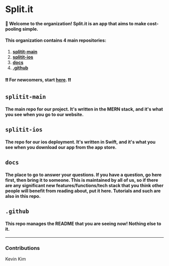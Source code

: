 # Split.it

#### 👋 Welcome to the organization! Split.it is an app that aims to make cost-pooling simple.

#### This organization contains 4 main repositories:

1. **[splitit-main](https://github.com/trysplit-it/splitit-main)**
2. **[splitit-ios](https://github.com/trysplit-it/splitit-ios)**
3. **[docs](https://github.com/trysplit-it/docs)**
4. **[.github](https://github.com/trysplit-it/.github)**

#### ❗❗ For newcomers, start [here](https://trysplit-it.github.io/docs/tutorials). ❗❗

## `splitit-main`

#### The main repo for our project. It's written in the MERN stack, and it's what you see when you go to our website.

## `splitit-ios`

#### The repo for our ios deployment. It's written in Swift, and it's what you see when you download our app from the app store.

## `docs`

#### The place to go to answer your questions. If you have a question, go here first, then bring it to someone. This is maintained by all of us, so if there are any significant new features/functions/tech stack that you think other people will benefit from reading about, put it here. Tutorials and such are also in this repo.

## `.github`

#### This repo manages the README that you are seeing now! Nothing else to it.

___
### Contributions
Kevin Kim

<!--

**Here are some ideas to get you started:**

🙋‍♀️ A short introduction - what is your organization all about?
🌈 Contribution guidelines - how can the community get involved?
👩‍💻 Useful resources - where can the community find your docs? Is there anything else the community should know?
🍿 Fun facts - what does your team eat for breakfast?
🧙 Remember, you can do mighty things with the power of [Markdown](https://docs.github.com/github/writing-on-github/getting-started-with-writing-and-formatting-on-github/basic-writing-and-formatting-syntax)
-->
